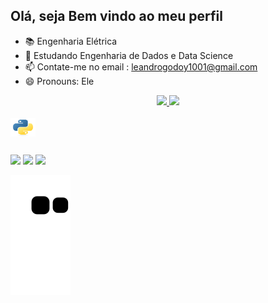 ## Olá, seja Bem vindo ao meu perfil


- 📚 Engenharia Elétrica
- 🌱 Estudando Engenharia de Dados e Data Science
- 📫 Contate-me no email : leandrogodoy1001@gmail.com
- 😄 Pronouns: Ele

<div align="center">
  <a href="https://github.com/LeandroGodoy1001">
  <img height="180em" src="https://github-readme-stats.vercel.app/api?username=LeandroGodoy1001&show_icons=true&theme=dracula&include_all_commits=true&count_private=true%22/%3E">
    <img height="170em" src="https://github-readme-stats.vercel.app/api/top-langs/?username=Duduelc7&layout=compact&langs_count=7&theme=dracula"/>
</div>

</div>
<div style="display: inline_block"><br>
  <img align="center" alt="Dudu-Python" height="30" width="40" src="https://raw.githubusercontent.com/devicons/devicon/master/icons/python/python-original.svg">
</div>


##

<div> 

  <a href="https://www.instagram.com/leandrogodoy42/" target="_blank"><img src="https://img.shields.io/badge/-Instagram-%23E4405F?style=for-the-badge&logo=instagram&logoColor=white" target="_blank"></a> 
  <a href = "mailto:leandrogodoy1001@gmail.com"><img src="https://img.shields.io/badge/-Gmail-%23333?style=for-the-badge&logo=gmail&logoColor=white" target="_blank"></a>
  <a href="https://www.linkedin.com/in/leandro-godoy/" target="_blank"><img src="https://img.shields.io/badge/-LinkedIn-%230077B5?style=for-the-badge&logo=linkedin&logoColor=white" target="_blank"></a> 

  ![Snake animation](https://github.com/LeandroGodoy1001/LeandroGodoy1001/blob/output/github-contribution-grid-snake.svg)
</div>
